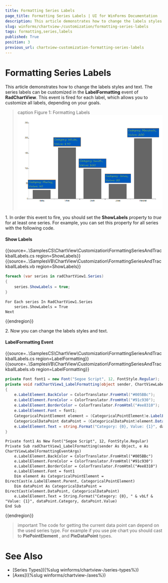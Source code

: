 ```yaml
---
title: Formatting Series Labels
page_title: Formatting Series Labels | UI for WinForms Documentation
description: This article demonstrates how to change the labels styles and text. The series labels can be customized in the LabelFormatting event of RadChartView.
slug: winforms/chartview-/customization/formatting-series-labels
tags: formatting,series,labels
published: True
position: 3
previous_url: chartview-customization-formatting-series-labels
---
```


# Formatting Series Labels

This article demonstrates how to change the labels styles and text. The series labels can be customized in the __LabelFormatting__ event of __RadChartView__. This event is fired for each label, which allows you to customize all labels, depending on your goals.

>caption Figure 1: Formatting Labels
![chartview-customization-formatting-series-labels 001](images/chartview-customization-formatting-series-labels001.png)

1\. In order this event to fire, you should set the __ShowLabels__ property to *true* for at least one series. For example, you can set this property for all series with the following code. 

#### Show Labels

{{source=..\SamplesCS\ChartView\Customization\FormattingSeriesAndTrackballLabels.cs region=ShowLabels}} 
{{source=..\SamplesVB\ChartView\Customization\FormattingSeriesAndTrackballLabels.vb region=ShowLabels}} 

````C#
foreach (var series in radChartView1.Series)
{
    series.ShowLabels = true;
}

````
````VB.NET
For Each series In RadChartView1.Series
    series.ShowLabels = True
Next

````

{{endregion}} 
 

2\. Now you can change the labels styles and text. 

#### LabelFormatting Event

{{source=..\SamplesCS\ChartView\Customization\FormattingSeriesAndTrackballLabels.cs region=LabelFormatting}} 
{{source=..\SamplesVB\ChartView\Customization\FormattingSeriesAndTrackballLabels.vb region=LabelFormatting}} 

````C#
private Font font1 = new Font("Segoe Script", 12, FontStyle.Regular);
private void radChartView1_LabelFormatting(object sender, ChartViewLabelFormattingEventArgs e)
{
    e.LabelElement.BackColor = ColorTranslator.FromHtml("#005BBc");
    e.LabelElement.ForeColor = ColorTranslator.FromHtml("#91c930");
    e.LabelElement.BorderColor = ColorTranslator.FromHtml("#ee8310");
    e.LabelElement.Font = font1;
    CategoricalPointElement element = (CategoricalPointElement)e.LabelElement.Parent;
    CategoricalDataPoint dataPoint = (CategoricalDataPoint)element.DataPoint;
    e.LabelElement.Text = string.Format("Category: {0}, Value: {1}", dataPoint.Category, dataPoint.Value);
}

````
````VB.NET
Private font1 As New Font("Segoe Script", 12, FontStyle.Regular)
Private Sub radChartView1_LabelFormatting(sender As Object, e As ChartViewLabelFormattingEventArgs)
    e.LabelElement.BackColor = ColorTranslator.FromHtml("#005BBc")
    e.LabelElement.ForeColor = ColorTranslator.FromHtml("#91c930")
    e.LabelElement.BorderColor = ColorTranslator.FromHtml("#ee8310")
    e.LabelElement.Font = font1
    Dim element As CategoricalPointElement = DirectCast(e.LabelElement.Parent, CategoricalPointElement)
    Dim dataPoint As CategoricalDataPoint = DirectCast(element.DataPoint, CategoricalDataPoint)
    e.LabelElement.Text = String.Format("Category: {0}, " & vbLf & "Value: {1}", dataPoint.Category, dataPoint.Value)
End Sub

````

{{endregion}}

>important The code for getting the current data point can depend on the used series type. For example if you use pie chart you should cast to __PiePointElement__ , and __PieDataPoint__ types.
>

# See Also

* [Series Types]({%slug winforms/chartview-/series-types%})
* [Axes]({%slug winforms/chartview-/axes%})


